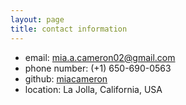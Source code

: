 ```yaml
---
layout: page
title: contact information
---
```



* email: mia.a.cameron02@gmail.com
* phone number: (+1) 650-690-0563
* github: [miacameron](https://github.com/miacameron)
* location: La Jolla, California, USA